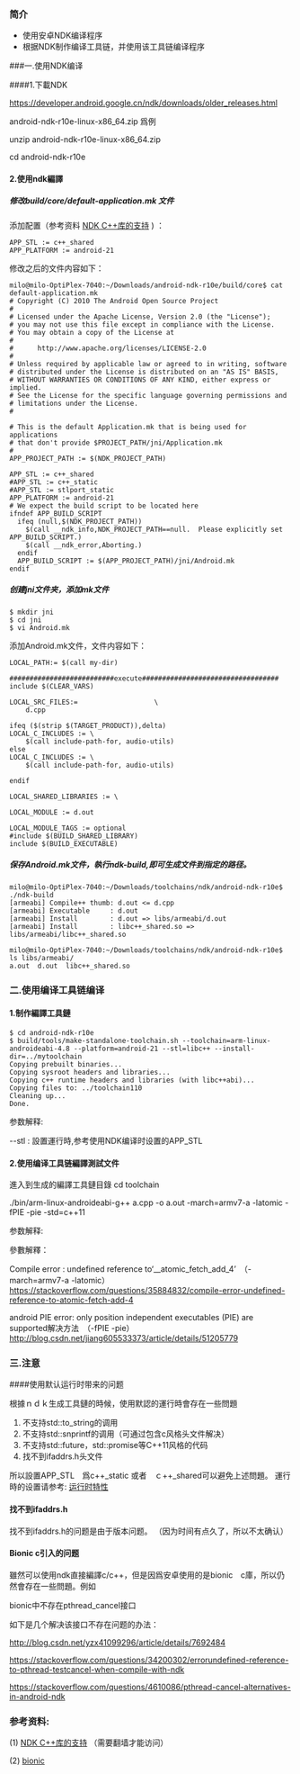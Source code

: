 ### 简介

* 使用安卓NDK编译程序
* 根据NDK制作编译工具链，并使用该工具链编译程序

###一.使用NDK编译

####1.下載NDK

https://developer.android.google.cn/ndk/downloads/older_releases.html

android-ndk-r10e-linux-x86_64.zip 爲例

unzip android-ndk-r10e-linux-x86_64.zip

cd android-ndk-r10e

#### 2.使用ndk編譯

##### 修改build/core/default-application.mk 文件

添加配置（参考资料 [NDK C++库的支持](https://developer.android.com/ndk/guides/cpp-support.html) ) ：

```
APP_STL := c++_shared
APP_PLATFORM := android-21
```

修改之后的文件内容如下：

```
milo@milo-OptiPlex-7040:~/Downloads/android-ndk-r10e/build/core$ cat default-application.mk
# Copyright (C) 2010 The Android Open Source Project
#
# Licensed under the Apache License, Version 2.0 (the "License");
# you may not use this file except in compliance with the License.
# You may obtain a copy of the License at
#
#      http://www.apache.org/licenses/LICENSE-2.0
#
# Unless required by applicable law or agreed to in writing, software
# distributed under the License is distributed on an "AS IS" BASIS,
# WITHOUT WARRANTIES OR CONDITIONS OF ANY KIND, either express or implied.
# See the License for the specific language governing permissions and
# limitations under the License.
#

# This is the default Application.mk that is being used for applications
# that don't provide $PROJECT_PATH/jni/Application.mk
#
APP_PROJECT_PATH := $(NDK_PROJECT_PATH)

APP_STL := c++_shared
#APP_STL := c++_static
#APP_STL := stlport_static
APP_PLATFORM := android-21
# We expect the build script to be located here
ifndef APP_BUILD_SCRIPT
  ifeq (null,$(NDK_PROJECT_PATH))
    $(call __ndk_info,NDK_PROJECT_PATH==null.  Please explicitly set APP_BUILD_SCRIPT.)
    $(call __ndk_error,Aborting.)
  endif
  APP_BUILD_SCRIPT := $(APP_PROJECT_PATH)/jni/Android.mk
endif
```

##### 创建jni文件夹，添加mk文件

```
$ mkdir jni
$ cd jni
$ vi Android.mk
```

添加Android.mk文件，文件内容如下：

```
LOCAL_PATH:= $(call my-dir)

##########################execute##################################
include $(CLEAR_VARS)

LOCAL_SRC_FILES:=                   \
	d.cpp

ifeq ($(strip $(TARGET_PRODUCT)),delta)
LOCAL_C_INCLUDES := \
	$(call include-path-for, audio-utils)
else
LOCAL_C_INCLUDES := \
	$(call include-path-for, audio-utils)
	
endif

LOCAL_SHARED_LIBRARIES := \

LOCAL_MODULE := d.out 

LOCAL_MODULE_TAGS := optional
#include $(BUILD_SHARED_LIBRARY)
include $(BUILD_EXECUTABLE)
```

##### 保存Android.mk文件，執行ndk-build,即可生成文件到指定的路径。

```
milo@milo-OptiPlex-7040:~/Downloads/toolchains/ndk/android-ndk-r10e$ ./ndk-build
[armeabi] Compile++ thumb: d.out <= d.cpp
[armeabi] Executable     : d.out
[armeabi] Install        : d.out => libs/armeabi/d.out
[armeabi] Install        : libc++_shared.so => libs/armeabi/libc++_shared.so

milo@milo-OptiPlex-7040:~/Downloads/toolchains/ndk/android-ndk-r10e$ ls libs/armeabi/
a.out  d.out  libc++_shared.so
```



### 二.使用编译工具链编译

#### 1.制作編譯工具鏈

```
$ cd android-ndk-r10e
$ build/tools/make-standalone-toolchain.sh --toolchain=arm-linux-androideabi-4.8 --platform=android-21 --stl=libc++ --install-dir=../mytoolchain
Copying prebuilt binaries...
Copying sysroot headers and libraries...
Copying c++ runtime headers and libraries (with libc++abi)...
Copying files to: ../toolchain110
Cleaning up...
Done.
```

参数解释:

--stl : 設置運行時,参考使用NDK编译时设置的APP_STL

#### 2.使用编译工具链編譯測試文件

進入到生成的編譯工具鏈目錄
cd toolchain

./bin/arm-linux-androideabi-g++ a.cpp -o a.out -march=armv7-a -latomic -fPIE -pie -std=c++11

参数解释:

參數解釋：

Compile error : undefined reference to‘__atomic_fetch_add_4’　（-march=armv7-a -latomic）
https://stackoverflow.com/questions/35884832/compile-error-undefined-reference-to-atomic-fetch-add-4

android PIE error: only position independent executables (PIE) are supported解决方法　（-fPIE -pie）
http://blog.csdn.net/jiang605533373/article/details/51205779

### 三.注意

####使用默认运行时带来的问题

根據ｎｄｋ生成工具鏈的時候，使用默認的運行時會存在一些問題

1.  不支持std::to_string的调用
2.  不支持std::snprintf的调用（可通过包含c风格头文件解决）
3.  不支持std::future，std::promise等C++11风格的代码
4.  找不到ifaddrs.h头文件

所以設置APP_STL　爲c++_static 或者　ｃ++_shared可以避免上述問題。
運行時的设置请参考: [运行时特性](https://developer.android.com/ndk/guides/cpp-support.html#cs)

#### 找不到ifaddrs.h

找不到ifaddrs.h的问题是由于版本问题。 （因为时间有点久了，所以不太确认）

#### Bionic c引入的问题

雖然可以使用ndk直接編譯c/c++，但是因爲安卓使用的是bionic　c庫，所以仍然會存在一些問題。例如

bionic中不存在pthread_cancel接口

如下是几个解决该接口不存在问题的办法：

http://blog.csdn.net/yzx41099296/article/details/7692484

https://stackoverflow.com/questions/34200302/errorundefined-reference-to-pthread-testcancel-when-compile-with-ndk

https://stackoverflow.com/questions/4610086/pthread-cancel-alternatives-in-android-ndk

### 参考资料:

(1) [NDK C++库的支持](https://developer.android.com/ndk/guides/cpp-support.html) （需要翻墙才能访问）

(2) [bionic](https://en.wikipedia.org/wiki/Bionic_(software))